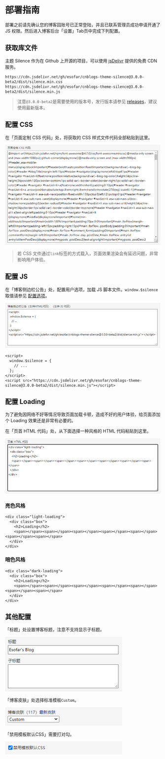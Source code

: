 # 部署指南

部署之前请先确认您的博客园账号已正常登陆，并且已联系管理员成功申请开通了 JS 权限。然后进入博客后台「设置」Tab页中完成下列配置。

## 获取库文件

主题 Silence 作为在 Github 上开源的项目，可以使用 [jsDelivr](https://www.jsdelivr.com/) 提供的免费 CDN 服务。
 
```
https://cdn.jsdelivr.net/gh/esofar/cnblogs-theme-silence@3.0.0-beta2/dist/silence.min.css
https://cdn.jsdelivr.net/gh/esofar/cnblogs-theme-silence@3.0.0-beta2/dist/silence.min.js
```
> 注意`@3.0.0-beta2`是需要使用的版本号，发行版本请参见 [releases](https://github.com/esofar/cnblogs-theme-silence/releases)，建议使用最新版本。


## 配置 CSS 

在「页面定制 CSS 代码」处，将获取的 CSS 样式文件代码全部粘贴到这里。

![配置 CSS](_media/cfg-css.png)

> 若 CSS 文件通过`link`标签的方式载入，页面效果渲染会有延迟问题，非常影响用户体验。

## 配置 JS

在「博客侧边栏公告」处，配置用户选项，加载 JS 脚本文件。`window.$silence`取值请参见 [配置选项](/options?id=配置选项)。

![配置 JS](_media/cfg-js.png)

```
<script>
  window.$silence = {
    // ...
  };
</script>
<script src="https://cdn.jsdelivr.net/gh/esofar/cnblogs-theme-silence@3.0.0-beta2/dist/silence.min.js"></script>
```

## 配置 Loading

为了避免因网络不好等情况导致页面加载卡顿，造成不好的用户体验，给页面添加个 Loading 效果还是非常有必要的。

在「页首 HTML 代码」处，从下面选择一种风格的 HTML 代码粘贴到这里。

![配置 Loading](_media/cfg-loading.png)

### 亮色风格

``` light
<div class="light-loading">
  <div class="box">
    <h2>Loading</h2>
    <span></span><span></span><span></span><span></span><span></span><span></span><span></span>
  </div>
</div>
```

### 暗色风格

``` dark
<div class="dark-loading">
  <div class="box">
    <h2>Loading</h2>
    <span></span><span></span><span></span><span></span><span></span><span></span><span></span>
  </div>
</div>
```

## 其他配置

「标题」处设置博客标题，注意不支持显示子标题。

![](_media/cfg-title.png)

「博客皮肤」处选择标准模板`Custom`。

![](_media/cfg-skin.png)

「禁用模板默认CSS」需要打对勾。

![](_media/cfg-tpl.png)